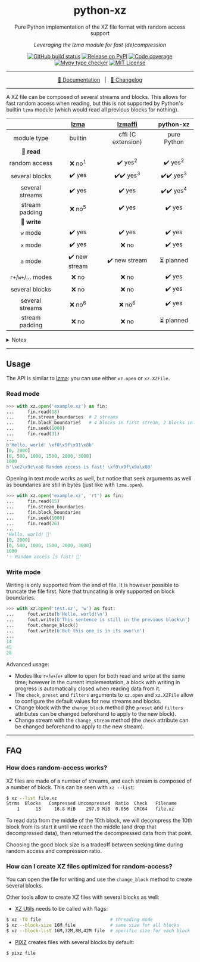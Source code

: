 <div align="center">

# python-xz

Pure Python implementation of the XZ file format with random access support

_Leveraging the lzma module for fast (de)compression_

[![GitHub build status](https://img.shields.io/github/workflow/status/rogdham/python-xz/build/master)](https://github.com/rogdham/python-xz/actions?query=branch:master)
[![Release on PyPI](https://img.shields.io/pypi/v/python-xz)](https://pypi.org/project/python-xz/)
[![Code coverage](https://img.shields.io/badge/coverage-100%25-brightgreen)](https://github.com/rogdham/python-xz/search?q=fail+under&type=Code)
[![Mypy type checker](https://img.shields.io/badge/type_checker-mypy-informational)](https://mypy.readthedocs.io/)
[![MIT License](https://img.shields.io/pypi/l/python-xz)](https://github.com/Rogdham/python-xz/blob/master/LICENSE.txt)

---

[📖 Documentation](https://github.com/rogdham/python-xz/#usage)&nbsp;&nbsp;&nbsp;|&nbsp;&nbsp;&nbsp;[📃 Changelog](./CHANGELOG.md)

</div>

---

A XZ file can be composed of several streams and blocks. This allows for fast random
access when reading, but this is not supported by Python's builtin `lzma` module (which
would read all previous blocks for nothing).

<div align="center">

|                   |      [lzma]       |      [lzmaffi]       |      python-xz       |
| :---------------: | :---------------: | :------------------: | :------------------: |
|    module type    |      builtin      |  cffi (C extension)  |     pure Python      |
|    📄 **read**    |                   |                      |                      |
|   random access   | ❌ no<sup>1</sup> |  ✔️ yes<sup>2</sup>  |  ✔️ yes<sup>2</sup>  |
|  several blocks   |      ✔️ yes       | ✔️✔️ yes<sup>3</sup> | ✔️✔️ yes<sup>3</sup> |
|  several streams  |      ✔️ yes       |        ✔️ yes        | ✔️✔️ yes<sup>4</sup> |
|  stream padding   | ❌ no<sup>5</sup> |        ✔️ yes        |        ✔️ yes        |
|   📝 **write**    |                   |                      |                      |
|     `w` mode      |      ✔️ yes       |        ✔️ yes        |        ✔️ yes        |
|     `x` mode      |      ✔️ yes       |        ❌ no         |        ✔️ yes        |
|     `a` mode      |   ✔️ new stream   |    ✔️ new stream     |      ⏳ planned      |
| `r+`/`w+`/… modes |       ❌ no       |        ❌ no         |        ✔️ yes        |
|  several blocks   |       ❌ no       |        ❌ no         |        ✔️ yes        |
|  several streams  | ❌ no<sup>6</sup> |  ❌ no<sup>6</sup>   |        ✔️ yes        |
|  stream padding   |       ❌ no       |        ❌ no         |      ⏳ planned      |

</div>

<details>
<summary>Notes</summary>

1. Reading from a position will read the file from the very beginning
2. Reading from a position will read the file from the beginning of the block
3. Block positions available with the `block_boundaries` attribute
4. Stream positions available with the `stream_boundaries` attribute
5. Related [issue](https://bugs.python.org/issue44134)
6. Possible by manually closing and re-opening in append mode

</details>

[lzma]: https://docs.python.org/3/library/lzma.html
[lzmaffi]: https://github.com/r3m0t/backports.lzma

---

## Usage

The API is similar to [lzma]: you can use either `xz.open` or `xz.XZFile`.

### Read mode

```python
>>> with xz.open('example.xz') as fin:
...     fin.read(18)
...     fin.stream_boundaries  # 2 streams
...     fin.block_boundaries   # 4 blocks in first stream, 2 blocks in second stream
...     fin.seek(1000)
...     fin.read(31)
...
b'Hello, world! \xf0\x9f\x91\x8b'
[0, 2000]
[0, 500, 1000, 1500, 2000, 3000]
1000
b'\xe2\x9c\xa8 Random access is fast! \xf0\x9f\x9a\x80'
```

Opening in text mode works as well, but notice that seek arguments as well as boundaries
are still in bytes (just like with `lzma.open`).

```python
>>> with xz.open('example.xz', 'rt') as fin:
...     fin.read(15)
...     fin.stream_boundaries
...     fin.block_boundaries
...     fin.seek(1000)
...     fin.read(26)
...
'Hello, world! 👋'
[0, 2000]
[0, 500, 1000, 1500, 2000, 3000]
1000
'✨ Random access is fast! 🚀'
```

### Write mode

Writing is only supported from the end of file. It is however possible to truncate the
file first. Note that truncating is only supported on block boundaries.

```python
>>> with xz.open('test.xz', 'w') as fout:
...     fout.write(b'Hello, world!\n')
...     fout.write(b'This sentence is still in the previous block\n')
...     fout.change_block()
...     fout.write(b'But this one is in its own!\n')
...
14
45
28
```

Advanced usage:

- Modes like `r+`/`w+`/`x+` allow to open for both read and write at the same time;
  however in the current implementation, a block with writing in progress is
  automatically closed when reading data from it.
- The `check`, `preset` and `filters` arguments to `xz.open` and `xz.XZFile` allow to
  configure the default values for new streams and blocks.
- Change block with the `change_block` method (the `preset` and `filters` attributes can
  be changed beforehand to apply to the new block).
- Change stream with the `change_stream` method (the `check` attribute can be changed
  beforehand to apply to the new stream).

---

## FAQ

### How does random-access works?

XZ files are made of a number of streams, and each stream is composed of a number of
block. This can be seen with `xz --list`:

```sh
$ xz --list file.xz
Strms  Blocks   Compressed Uncompressed  Ratio  Check   Filename
    1      13     16.8 MiB    297.9 MiB  0.056  CRC64   file.xz
```

To read data from the middle of the 10th block, we will decompress the 10th block from
its start it until we reach the middle (and drop that decompressed data), then returned
the decompressed data from that point.

Choosing the good block size is a tradeoff between seeking time during random access and
compression ratio.

### How can I create XZ files optimized for random-access?

You can open the file for writing and use the `change_block` method to create several
blocks.

Other tools allow to create XZ files with several blocks as well:

- [XZ Utils](https://tukaani.org/xz/) needs to be called with flags:

```sh
$ xz -T0 file                          # threading mode
$ xz --block-size 16M file             # same size for all blocks
$ xz --block-list 16M,32M,8M,42M file  # specific size for each block
```

- [PIXZ](https://github.com/vasi/pixz) creates files with several blocks by default:

```sh
$ pixz file
```
